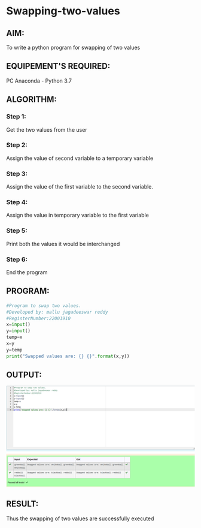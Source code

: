 # Swapping-two-values
## AIM:
To write a python program for swapping of two values
## EQUIPEMENT'S REQUIRED: 
PC
Anaconda - Python 3.7
## ALGORITHM: 
### Step 1:
Get the two values from the user
### Step 2: 
Assign the value of second variable to a temporary variable 
### Step 3: 
Assign the value of the first variable to the second variable.
### Step 4:  
Assign the value in temporary variable to the first variable
### Step 5: 
Print both the values it would be interchanged
### Step 6: 
End the program
## PROGRAM:
```python
#Program to swap two values.
#Developed by: mallu jagadeeswar reddy
#RegisterNumber:22001910
x=input()
y=input()
temp=x
x=y
y=temp
print("Swapped values are: {} {}".format(x,y))
```
## OUTPUT:
![MODEL](/swapping_output.png)


## RESULT:
Thus the swapping of two values are successfully executed



